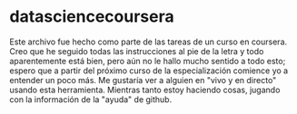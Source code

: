 # datasciencecoursera
Este archivo fue hecho como parte de las tareas de un curso en coursera. Creo que he seguido todas las instrucciones al pie de la letra y todo aparentemente está bien, pero aún no le hallo mucho sentido a todo esto; espero que a partir del próximo curso de la especialización comience yo a entender un poco más. Me gustaría ver a alguien en "vivo y en directo" usando esta herramienta. Mientras tanto estoy haciendo cosas, jugando con la información de la "ayuda" de github.
